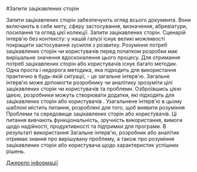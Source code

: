 #Запити зацікавлених сторін

Запити зацікавлених сторін забезпечують огляд всього документа. Вони включають в себе
мету, сферу застосування, визначення, абревіатури, посилання та огляд цієї колекції.
Запити зацікавлених сторін. Сценарій інтерв'ю без контексту: у нашій галузі існує великі можливості покращити застосування зусилля з розвитку. Розуміння потреб зацікавлених сторін чи користувачів перед початком розробки має вирішальне значення вдосконалення цього процесу. Для отримання потреб зацікавлених сторін або користувачів існує багато методик. Одна проста і недорога методика, яка підходить для використання практично в будь-якій ситуації, - це загальне інтерв'ю. Загальне інтерв'ю може допомогти розробнику чи аналітику зрозуміти цілі зацікавлених сторін чи користувачів та проблеми. Озброївшись цією ідеєю, розробники можуть створювати додатки, які підходять для зацікавлених сторін або користувачів .
Узагальнене інтерв'ю в цьому шаблоні містить питання, розроблені для того, щоб виявити розуміння
Проблеми та середовище зацікавлених сторін або користувачів. Ці питання вивчають функціональність, зручність використання, вимоги щодо надійності, продуктивності та підтримки для програми. В результаті використання
Загальне інтерв'ю, розробник або аналітик отримає знання про вирішувану проблему, а також про
розуміння зацікавлених сторін або користувача щодо характеристик успішних рішень.

[Джерело інформації](http://dit.isuct.ru/)

